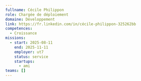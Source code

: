 ```yaml
---
fullname: Cécile Philippon
role: Chargée de déploiement
domaine: Développement
link: https://fr.linkedin.com/in/cécile-philippon-325262bb
competences:
  - Croissance
missions:
  - start: 2025-08-11
    end: 2025-11-11
    employer: ut7
    status: service
    startups:
      - ami
teams: []
---
```

